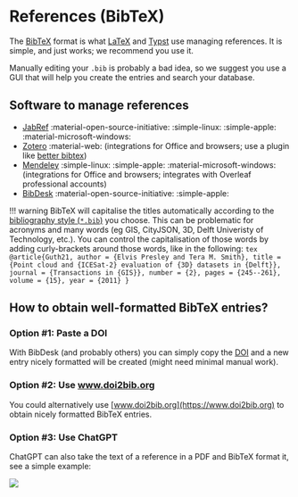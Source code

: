 
# References (BibTeX)


The [BibTeX](https://en.wikipedia.org/wiki/BibTeX) format is what [LaTeX](latex.md) and [Typst](typst.md) use managing references. It is simple, and just works; we recommend you use it.

Manually editing your `.bib` is probably a bad idea, so we suggest you use a GUI that will help you create the entries and search your database.


## Software to manage references

* [JabRef](http://jabref.sourceforge.net) :material-open-source-initiative: :simple-linux: :simple-apple: :material-microsoft-windows:
* [Zotero](https://www.zotero.org/) :material-web: (integrations for Office and browsers; use a plugin like [better bibtex](https://retorque.re/zotero-better-bibtex/))
* [Mendeley](https://www.mendeley.com/) :simple-linux: :simple-apple: :material-microsoft-windows: (integrations for Office and browsers; integrates with Overleaf professional accounts)
* [BibDesk](https://bibdesk.sourceforge.io) :material-open-source-initiative:  :simple-apple:

!!! warning
    BibTeX will capitalise the titles automatically according to the [bibliography style (`*.bib`)](https://www.overleaf.com/learn/latex/Bibtex_bibliography_styles) you choose.
    This can be problematic for acronyms and many words (eg GIS, CityJSON, 3D, Delft Univeristy of Technology, etc.).
    You can control the capitalisation of those words by adding curly-brackets around those words, like in the following:
    ```tex
    @article{Guth21,
        author = {Elvis Presley and Tera M. Smith},
        title = {Point cloud and {ICESat-2} evaluation of {3D} datasets in {Delft}},
        journal = {Transactions in {GIS}},
        number = {2},
        pages = {245--261},
        volume = {15},
        year = {2011}
    }
    ```
    
## How to obtain well-formatted BibTeX entries? 



### Option #1: Paste a DOI

With BibDesk (and probably others) you can simply copy the [DOI](https://www.scribbr.com/citing-sources/what-is-a-doi/) and a new entry nicely formatted will be created (might need minimal manual work).

### Option #2: Use www.doi2bib.org

You could alternatively use [www.doi2bib.org](https://www.doi2bib.org) to obtain nicely formatted BibTeX entries.

### Option #3: Use ChatGPT

ChatGPT can also take the text of a reference in a PDF and BibTeX format it, see a simple example:

![](img/chatgpt.png)